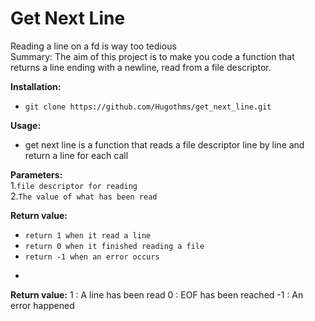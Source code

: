 # Get Next Line
Reading a line on a fd is way too tedious  
Summary: The aim of this project is to make you code a function that returns a line
ending with a newline, read from a file descriptor.  

__Installation:__

* `git clone https://github.com/Hugothms/get_next_line.git`

**Usage:** 
* get next line is a function that reads a file descriptor line by line and return a line for each call

**Parameters:**  
1.`file descriptor for reading`  
2.`The value of what has been read`

**Return value:**
* `return 1 when it read a line`
* `return 0 when it finished reading a file`
* `return -1 when an error occurs`

-
**Return value:**
1 : A line has been read
0 : EOF has been reached
-1 : An error happened
